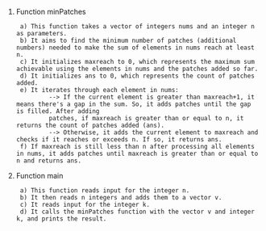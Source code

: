 
1) Function minPatches

        a) This function takes a vector of integers nums and an integer n as parameters.
        b) It aims to find the minimum number of patches (additional numbers) needed to make the sum of elements in nums reach at least n.
        c) It initializes maxreach to 0, which represents the maximum sum achievable using the elements in nums and the patches added so far.
        d) It initializes ans to 0, which represents the count of patches added.
        e) It iterates through each element in nums:
                --> If the current element is greater than maxreach+1, it means there's a gap in the sum. So, it adds patches until the gap is filled. After adding 
                patches, if maxreach is greater than or equal to n, it returns the count of patches added (ans).
                --> Otherwise, it adds the current element to maxreach and checks if it reaches or exceeds n. If so, it returns ans.
        f) If maxreach is still less than n after processing all elements in nums, it adds patches until maxreach is greater than or equal to n and returns ans.

2) Function main

        a) This function reads input for the integer n.
        b) It then reads n integers and adds them to a vector v.
        c) It reads input for the integer k.
        d) It calls the minPatches function with the vector v and integer k, and prints the result.
